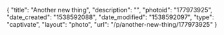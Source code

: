 {
    "title": "Another new thing",
    "description": "",
    "photoid": "177973925",
    "date_created": "1538592088",
    "date_modified": "1538592097",
    "type": "captivate",
    "layout": "photo",
    "url": "\/p\/another-new-thing\/177973925"
}